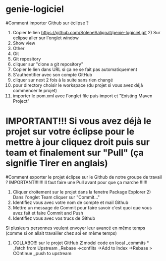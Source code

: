 # genie-logiciel

#Comment importer Github sur éclipse ?
1) Copier le lien https://github.com/SoleneSalignat/genie-logiciel.git 2) Sur eclipse aller sur l'onglet window 
3) Show view
 4) Other
 5) Git 
 6) Git repository 
 7) cliquer sur "clone a git repository" 
 8) Copier le lien dans URL si ça ne se fait pas automatiquement 
 9) S'authentifier avec son compte GitHub 
 10) cliquer sur next 2 fois à la suite sans rien changé
 11) pour directory choisir le workspace (du projet si vous avez déjà commencer le projet) 
12) importer le pom.xml avec l'onglet file puis import et "Existing Maven Project" 

# IMPORTANT!!! Si vous avez déjà le projet sur votre éclipse pour le mettre à jour cliquez droit puis sur team et finalement sur "Pull" (ça signifie Tirer en anglais)

#Comment exporter le projet éclipse sur le Github de notre groupe de travail ?
IMPORTANT!!!!!!! Il faut faire une Pull avant pour que ça marche !!!!!!
1) Cliquer droitement sur le projet dans la fenetre Package Explorer 2) Dans l'onglet Team cliquer sur "Commit..." 
3) Identifiez vous avec votre nom de compte et mail Github 
4) Mettre un message de Commit pour faire savoir c'est quoi que vous avez fait et faire Commit and Push 
5) Identifiez vous avec vos trucs de Github

Si plusieurs personnes veulent envoyer leur avancé en même temps (comme si on allait travailler chez soi en même temps)
1) COLLABO!!! sur le projet GitHub
2)model code en local _commits * _fetch from Upstream _Rebase ->conflits ->Add to Index ->Rebase > COntinue _push to upstream


